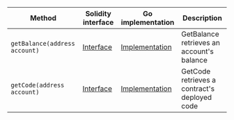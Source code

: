 <table>
    <thead>
      <tr>
        <th>Method</th>
        <th>Solidity interface</th>
        <th>Go implementation</th>
        <th>Description</th>
      </tr>
    </thead>
    <tbody>
      <tr>
            <td><code>getBalance(address account)</code></td>
            <td><a href="https://github.com/OffchainLabs/nitro-contracts/blob/9a6bfad2363322099d399698751551ff044c7a72/src/precompiles/ArbInfo.sol#L11" target="_blank">Interface</a></td>
            <td><a href="https://github.com/OffchainLabs/nitro/blob/v2.2.5/precompiles/ArbInfo.go#L17" target="_blank">Implementation</a></td>
            <td>GetBalance retrieves an account's balance</td>
          </tr><tr>
            <td><code>getCode(address account)</code></td>
            <td><a href="https://github.com/OffchainLabs/nitro-contracts/blob/9a6bfad2363322099d399698751551ff044c7a72/src/precompiles/ArbInfo.sol#L14" target="_blank">Interface</a></td>
            <td><a href="https://github.com/OffchainLabs/nitro/blob/v2.2.5/precompiles/ArbInfo.go#L25" target="_blank">Implementation</a></td>
            <td>GetCode retrieves a contract's deployed code</td>
          </tr>
    </tbody>
  </table>